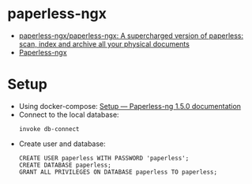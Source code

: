 # paperless-ngx

- [paperless-ngx/paperless-ngx: A supercharged version of paperless: scan, index and archive all your physical documents](https://github.com/paperless-ngx/paperless-ngx)
- [Paperless-ngx](https://docs.paperless-ngx.com/)

# Setup

- Using docker-compose: [Setup — Paperless-ng 1.5.0 documentation](https://paperless-ng.readthedocs.io/en/latest/setup.html#install-paperless-from-docker-hub)
- Connect to the local database:
  ```
  invoke db-connect
  ```
- Create user and database:
  ```
  CREATE USER paperless WITH PASSWORD 'paperless';
  CREATE DATABASE paperless;
  GRANT ALL PRIVILEGES ON DATABASE paperless TO paperless;
  ```

